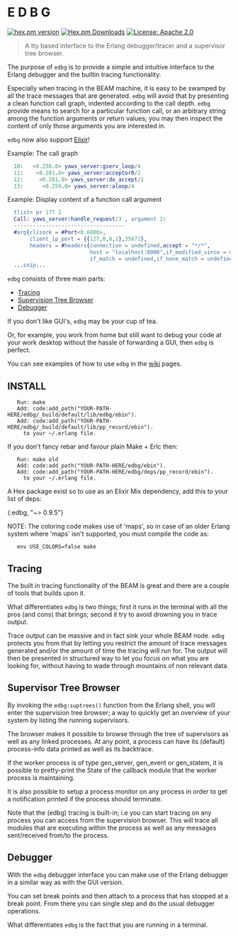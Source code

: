 # E D B G

[![hex.pm version](https://img.shields.io/hexpm/v/etacacs_plus.svg)](https://hex.pm/packages/etacacs_plus)
[![Hex.pm Downloads](https://img.shields.io/hexpm/dt/etacacs_plus.svg?style=flat-square)](https://hex.pm/packages/etacacs_plus)
[![License: Apache 2.0](https://img.shields.io/badge/license-Apache%202.0-blue.svg)](LICENSE)

> A tty based interface to the Erlang debugger/tracer and a supervisor tree browser.

The purpose of `edbg` is to provide a simple and intuitive
interface to the Erlang debugger and the builtin tracing functionality.

Especially when tracing in the BEAM machine, it is easy to be swamped
by all the trace messages that are generated. `edbg` will avoid that
by presenting a clean function call graph, indented according to the call
depth. `edbg` provide means to search for a particular function call,
or an arbitrary string among the function arguments or return values;
you may then inspect the content of only those arguments you are
interested in.

`edbg` now also support [Elixir](https://github.com/etnt/edbg/wiki/Tracing#elixir-support)!

Example: The call graph

```erlang
  10:   <0.258.0> yaws_server:gserv_loop/4
  11:    <0.281.0> yaws_server:acceptor0/2
  12:     <0.281.0> yaws_server:do_accept/1
  13:      <0.259.0> yaws_server:aloop/4

```

Example: Display content of a function call argument

```erlang
  tlist> pr 177 2
  Call: yaws_server:handle_request/3 , argument 2:
  -----------------------------------
  #arg{clisock = #Port<0.6886>,
       client_ip_port = {{127,0,0,1},35871},
       headers = #headers{connection = undefined,accept = "*/*",
                          host = "localhost:8008",if_modified_since = undefined,
                          if_match = undefined,if_none_match = undefined,
  ...snip...

```
`edbg` consists of three main parts:

* [Tracing](#tracing)
* [Supervision Tree Browser](#supervisor-tree)
* [Debugger](#debugger)

If you don't like GUI's, `edbg` may be your cup of tea.

Or, for example, you work from home but still want to debug your code
at your work desktop without the hassle of forwarding a GUI,
then `edbg` is perfect.

You can see examples of how to use `edbg` in
the [wiki](https://github.com/etnt/edbg/wiki) pages.

<a name="install"></a>
## INSTALL
```
   Run: make
   Add: code:add_path("YOUR-PATH-HERE/edbg/_build/default/lib/edbg/ebin").
   Add: code:add_path("YOUR-PATH-HERE/edbg/_build/default/lib/pp_record/ebin").
     to your ~/.erlang file.
```

If you don't fancy rebar and favour plain Make + Erlc then:
```
   Run: make old
   Add: code:add_path("YOUR-PATH-HERE/edbg/ebin").
   Add: code:add_path("YOUR-PATH-HERE/edbg/deps/pp_record/ebin").
     to your ~/.erlang file.
```

A Hex package exist so to use as an Elixir Mix dependency,
add this to your list of deps:

   {:edbg, "~> 0.9.5"}

NOTE: The coloring code makes use of 'maps', so in case of an
older Erlang system where 'maps' isn't supported, you must compile
the code as:
```
   env USE_COLORS=false make
```



<a name="tracing"></a>
## Tracing

The built in tracing functionality of the BEAM is great
and there are a couple of tools that builds upon it.

What differentiates `edbg` is two things; first it runs in
the terminal with all the pros (and cons) that brings;
second it try to avoid drowning you in trace output.

Trace output can be massive and in fact sink your whole
BEAM node. `edbg` protects you from that by letting you
restrict the amount of trace messages generated and/or
the amount of time the tracing will run for. The output
will then be presented in structured way to let you
focus on what you are looking for, without having to
wade through mountains of non relevant data.

<a name="supervisor-tree"></a>
## Supervisor Tree Browser
By invoking the `edbg:suptrees()` function from the Erlang shell,
you will enter the supervision tree browser; a way to quickly
get an overview of your system by listing the running supervisors.

The browser makes it possible to browse through the tree of supervisors
as well as any linked processes. At any point, a process can have its
(default) process-info data printed as well as its backtrace.

If the worker process is of type gen_server, gen_event or gen_statem,
it is possible to pretty-print the State of the callback module that
the worker process is maintaining.

It is also possible to setup a process monitor on any process in order
to get a notification printed if the process should terminate.

Note that the (edbg) tracing is built-in; i.e you can start tracing 
on any process you can access from the supervision browser.
This will trace all modules that are executing within the process
as well as any messages sent/received from/to the process.


<a name="debugger"></a>
## Debugger

With the `edbg` debugger interface you can make use of the Erlang
debugger in a similar way as with the GUI version.

You can set break points and then attach to a process that has
stopped at a break point. From there you can single step and do the
usual debugger operations.

What differentiates `edbg` is the fact that you are running in a 
terminal.

